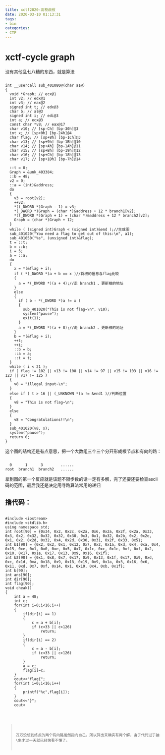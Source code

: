 ```yaml
---
title: xctf2020-高校战役
date: 2020-03-10 01:13:31
tags: 
- bin
categories:
- CTF
---
```

# xctf-**cycle graph**

没有其他乱七八糟的东西，就是算法
<pre><code>
int __usercall sub_401080@<eax>(char a1@<dil>)
{
  void *Graph; // ecx@1
  int v2; // edx@1
  int v3; // eax@2
  signed int t; // edx@3
  char b; // al@3
  signed int i; // edi@3
  int a; // ecx@3
  const char *v8; // eax@17
  char v10; // [sp-Ch] [bp-30h]@3
  int x; // [sp+0h] [bp-24h]@4
  char flag; // [sp+8h] [bp-1Ch]@3
  char v13; // [sp+9h] [bp-1Bh]@10
  char v14; // [sp+Ah] [bp-1Ah]@11
  char v15; // [sp+Bh] [bp-19h]@12
  char v16; // [sp+Ch] [bp-18h]@13
  char v17; // [sp+1Dh] [bp-7h]@14

  ::t = 0;
  Graph = &unk_403384;
  ::b = 48;
  v2 = 0;
  ::a = (int)&address;
  do
  {
    v3 = root[v2];
    ++v2;
    *((_DWORD *)Graph - 1) = v3;
    *(_DWORD *)Graph = (char *)&address + 12 * branch1[v2];
    *((_DWORD *)Graph + 1) = (char *)&address + 12 * branch2[v2];
    Graph = (char *)Graph + 12;
  }
  while ( (signed int)Graph < (signed int)&end );//生成图
  sub_401020("You need a flag to get out of this:\n", a1);
  sub_401050("%s", (unsigned int)&flag);
  t = ::t;
  b = ::b;
  i = 5;
  a = ::a;
  do
  {
    x = *(&flag + i);
    if ( *(_DWORD *)a + b == x )//将根的信息与flag比较
    {
      a = *(_DWORD *)(a + 4);//走 branch1 、更新根的地址
    }
    else
    {
      if ( b - *(_DWORD *)a != x )
      {
        sub_401020("This is not flag~\n", v10);
        system("pause");
        exit(1);
      }
      a = *(_DWORD *)(a + 8);//走 branch2 、更新根的地址
    }
    b = *(&flag + i);
    ++t;
    ++i;
    ::b = b;
    ::a = a;
    ::t = t;
  }
  while ( i < 21 );
  if ( flag != 102 || v13 != 108 || v14 != 97 || v15 != 103 || v16 != 123 || v17 != 125 )
  {
    v8 = "illegal input~\n";
  }
  else if ( t > 16 || (_UNKNOWN *)a != &end1 )//判断位置
  {
    v8 = "This is not flag~\n";
  }
  else
  {
    v8 = "Congratulations!!\n";
  }
  sub_401020(v8, x);
  system("pause");
  return 0;
}
</code></pre>

这个图的结构还是有点意思，把一个大数组三个三个分开形成根节点和有向的路：

<pre><code>
  0      1      3        ......
root  branch1  branch2   ......
</pre></code>

拿到图的第一个反应就是该题不限步数的话一定有多解，完了还要还要检查ascii码的范围，最后我还是决定用寻路算法常用的递归

## 撸代码：

<pre><code>
#include &ltiostream&gt
#include &ltstdlib.h&gt
using namespace std;
int root[90] = {0x34, 0x2, 0x2c, 0x2a, 0x6, 0x2a, 0x2f, 0x2a, 0x33, 0x3, 0x2, 0x32, 0x32, 0x32, 0x30, 0x3, 0x1, 0x32, 0x2b, 0x2, 0x2e, 0x1, 0x2, 0x2d, 0x32, 0x4, 0x2d, 0x30, 0x31, 0x2f, 0x33, 0x5};
int b1[90] = {0x2, 0x2, 0x1, 0x12, 0x7, 0x2, 0x1a, 0xd, 0x4, 0xa, 0x4, 0x15, 0xe, 0x1, 0x0, 0xe, 0x5, 0x7, 0x1c, 0xc, 0x1c, 0xf, 0xf, 0x2, 0x10, 0x17, 0x1e, 0x17, 0x13, 0x9, 0x16, 0x1f};
int b2[90] = {0x1, 0x8, 0x7, 0x17, 0x9, 0x13, 0x1f, 0x17, 0x9, 0xd, 0xc, 0x1d, 0xa, 0x18, 0x9, 0x18, 0x19, 0x9, 0x1a, 0x3, 0x16, 0x6, 0x11, 0xd, 0x7, 0xf, 0x14, 0x1, 0x10, 0x4, 0xb, 0x1f};
int b[90];
int ans[90];
int dir[90];
int flag[90];
void cheak()
{
    int a = 48;
    int c;
    for(int i=0;i<16;i++)
    {
        if(dir[i] == 1)
        {
            c = a + b[i];
            if (c<33 || c>126)
                return;
        }
        if(dir[i] == 2)
        {
            c = a - b[i];
            if (c<33 || c>126)
                return;
        }
        a = c;
        flag[i]=c;
    }
    cout<<"flag{";
    for(int i=0;i<16;i++)
    {   
        printf("%c",flag[i]);
    }
    cout<<"}";
    cout<<endl;
    //cout<<"YES"<<endl;system("pause");
    return;
}
void seek(int k,int local)
{
    ans[k] = local;
    b[k]=root[local];//记录节点信息
    //cout<<k<<endl;
    if(k < 16)
    {
        int go;
        go = b1[local]; 
        dir[k] = 1;//记录方向
        k++;seek(k , go);k--;//b1
        go = b2[local];
        dir[k] = 2;
        k++;seek(k , go);k--;
    }
    else 
    {
        if(ans[k] == 31)
        {
            cheak();//是否满足ascii码范围
        }
        k--;
        return;
    }
}    
int main()
{
    seek(0,0);
    cout<<endl;
    system("pause");
    return 0;
}//flag{d8b0bc97a6c0ba27}  flag{d8b0bc97a6c0ba2-} 两个不同的flag
</code></pre>

> 万万没想到终点的两个有向路居然指向自己，所以算出来确实有两个解，由于代码过于抽\象才过一天就已经快看不懂了。